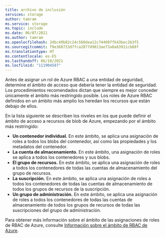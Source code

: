 ```yaml
---
title: archivo de inclusión
services: storage
author: tamram
ms.service: storage
ms.topic: include
ms.date: 06/07/2021
ms.author: tamram
ms.openlocfilehash: 24bc49b82c24c560dea12c744097f643bec2b3f5
ms.sourcegitcommit: f9e368733d7fca2877d9013ae73a8a63911cb88f
ms.translationtype: HT
ms.contentlocale: es-ES
ms.lasthandoff: 06/10/2021
ms.locfileid: "111904587"
---
```

Antes de asignar un rol de Azure RBAC a una entidad de seguridad, determine el ámbito de acceso que debería tener la entidad de seguridad. Los procedimientos recomendados dictan que siempre es mejor conceder únicamente el ámbito más restringido posible. Los roles de Azure RBAC definidos en un ámbito más amplio los heredan los recursos que están debajo de ellos.

En la lista siguiente se describen los niveles en los que puede definir el ámbito de acceso a recursos de blob de Azure, empezando por el ámbito más restringido:

- **Un contenedor individual.** En este ámbito, se aplica una asignación de roles a todos los blobs del contenedor, así como las propiedades y los metadatos del contenedor.
- **La cuenta de almacenamiento.** En este ámbito, una asignación de roles se aplica a todos los contenedores y sus blobs.
- **El grupo de recursos.** En este ámbito, se aplica una asignación de roles a todos los contenedores de todas las cuentas de almacenamiento del grupo de recursos.
- **La suscripción.** En este ámbito, se aplica una asignación de roles a todos los contenedores de todas las cuentas de almacenamiento de todos los grupos de recursos de la suscripción.
- **Un grupo de administración.** En este ámbito, se aplica una asignación de roles a todos los contenedores de todas las cuentas de almacenamiento de todos los grupos de recursos de todas las suscripciones del grupo de administración.

Para obtener más información sobre el ámbito de las asignaciones de roles de RBAC de Azure, consulte [Información sobre el ámbito de RBAC de Azure](../articles/role-based-access-control/scope-overview.md).

